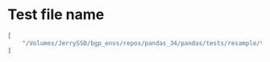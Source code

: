 # Test file name

```json
[
    "/Volumes/JerrySSD/bgp_envs/repos/pandas_34/pandas/tests/resample/test_datetime_index.py"
]
```

